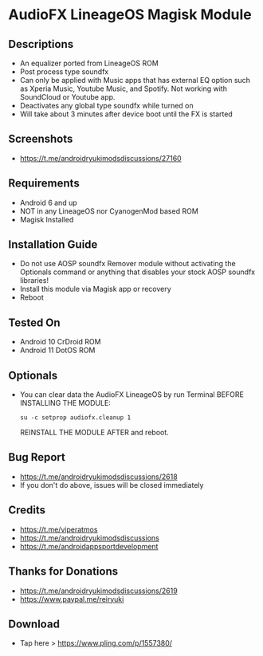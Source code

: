 # AudioFX LineageOS Magisk Module

## Descriptions
- An equalizer ported from LineageOS ROM
- Post process type soundfx
- Can only be applied with Music apps that has external EQ option such as Xperia Music, Youtube Music, and Spotify. Not working with SoundCloud or Youtube app.
- Deactivates any global type soundfx while turned on
- Will take about 3 minutes after device boot until the FX is started

## Screenshots
- https://t.me/androidryukimodsdiscussions/27160

## Requirements
- Android 6 and up
- NOT in any LineageOS nor CyanogenMod based ROM
- Magisk Installed

## Installation Guide
- Do not use AOSP soundfx Remover module without activating the Optionals command or anything that disables your stock AOSP soundfx libraries!
- Install this module via Magisk app or recovery
- Reboot

## Tested On
- Android 10 CrDroid ROM
- Android 11 DotOS ROM

## Optionals
- You can clear data the AudioFX LineageOS by run Terminal BEFORE INSTALLING THE MODULE:

  `su -c setprop audiofx.cleanup 1`

  REINSTALL THE MODULE AFTER and reboot.

## Bug Report
- https://t.me/androidryukimodsdiscussions/2618
- If you don't do above, issues will be closed immediately

## Credits
- https://t.me/viperatmos
- https://t.me/androidryukimodsdiscussions
- https://t.me/androidappsportdevelopment

## Thanks for Donations
- https://t.me/androidryukimodsdiscussions/2619
- https://www.paypal.me/reiryuki

## Download
- Tap here > https://www.pling.com/p/1557380/
